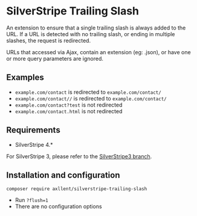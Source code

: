 # SilverStripe Trailing Slash

An extension to ensure that a single trailing slash is always added to the URL.
If a URL is detected with no trailing slash, or ending in multiple slashes, the
request is redirected.

URLs that accessed via Ajax, contain an extension (eg: .json), or have one or
more query parameters are ignored.


## Examples

- `example.com/contact` is redirected to `example.com/contact/`
- `example.com/contact//` is redirected to `example.com/contact/`
- `example.com/contact?test` is not redirected
- `example.com/contact.html` is not redirected

## Requirements

- SilverStripe 4.*

For SilverStripe 3, please refer to the [SilverStripe3 branch](https://github.com/axllent/silverstripe-trailing-slash/tree/silverstripe3).

## Installation and configuration

```
composer require axllent/silverstripe-trailing-slash
```

- Run `?flush=1`
- There are no configuration options

